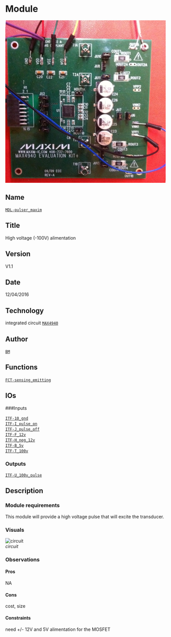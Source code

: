 # Module
![](viewme.jpg)  

## Name
[`MDL-pulser_maxim`]()  

## Title
High voltage (-100V) alimentation  

## Version
V1.1  

## Date
12/04/2016  

## Technology
integrated circuit [`MAX4940`](http://www.mouser.com/ds/2/256/MAX4940EVKIT-MAX4940MB-477818.pdf)
 
## Author
[`BM`](../../contributors/CTB-bm)  

## Functions
[`FCT-sensing_emitting`](../../functions/FCT-sensing_emitting)  

## IOs

###Inputs

[`ITF-10_gnd`](../../interfaces/ITF-10_gnd)    
[`ITF-I_pulse_on`](../../interfaces/ITF-I_pulse_on)  
[`ITF-J_pulse_off`](../../interfaces/ITF-J_pulse_off)  
[`ITF-F_12v`](../../interfaces/ITF-F_12v)  
[`ITF-H_neg_12v`](../../interfaces/ITF-H_neg_12v)  
[`ITF-B_5v`](../../interfaces/ITF-B_5v)  
[`ITF-T_100v`](../../interfaces/ITF-T_100v)  
### Outputs
[`ITF-U_100v_pulse`](../../interfaces/ITF-U_100v_pulse)  

## Description

### Module requirements
This module will provide a high voltage pulse that will excite the transducer.

### Visuals
![circuit](/modules/MDL-alimentation_high_voltage_transformer/images/scheme.jpg)  
*circuit*    

### Observations

#### Pros
NA

#### Cons
cost, size

#### Constraints
need +/- 12V and 5V alimentation for the MOSFET

